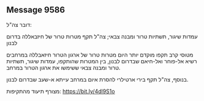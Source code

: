 ## Message 9586

דובר צה"ל:

עמדות שיגור, תשתיות טרור ומבנה צבאי; צה"ל תקף מטרות טרור של חיזבאללה בדרום לבנון

מטוסי קרב תקפו מוקדם יותר היום מטרות טרור של ארגון הטרור חיזאבללה במרחבים רשיא אל-פוחר ואל-חיאם שבדרום לבנון, בין המטרות שהותקפו, עמדות שיגור, תשתיות טרור ומבנה צבאי ששימשו את ארגון הטרור במרחב.

בנוסף, צה"ל תקף בירי ארטילרי להסרת איום במרחב עייתא א-שעב שבדרום לבנון.

מצורף תיעוד מהתקיפות: https://bit.ly/4dl9S1o

